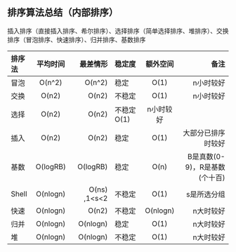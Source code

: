 ## 排序算法总结（内部排序）

插入排序（直接插入排序、希尔排序）、选择排序（简单选择排序、堆排序）、交换排序（冒泡排序、快速排序）、归并排序、基数排序


| 排序法 | 平均时间 | 最差情形 | 稳定度 | 额外空间 |  备注     |
| :---  |  :---:  |   ---:   | :---   |   :---:| ---:       |
| 冒泡   |  O(n^2) |  O(n^2) | 稳定   | O(1)    |  n小时较好 |
|交换	|  O(n2)|	  O(n2)	|不稳定	|O(1)|	n小时较好|
|选择	| O(n2)	| O(n2)|	不稳定	O(1)	|n小时较好|
|插入	| O(n2)|	 O(n2)|	稳定	|O(1)	|大部分已排序时较好|
|基数|	O(logRB)	|O(logRB)	|稳定	|O(n)	|B是真数(0-9)，R是基数(个十百)|
|Shell|	O(nlogn)|	O(ns) ,1<s<2|	不稳定|	O(1)|	s是所选分组|
|快速	|O(nlogn)|	O(n2)	|不稳定|	O(nlogn)|	n大时较好|
|归并	|O(nlogn)	|O(nlogn)	|稳定|	O(1)	|n大时较好|
|堆|	O(nlogn)|	O(nlogn)	|不稳定	|O(1)|	n大时较好|
